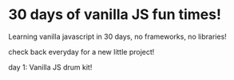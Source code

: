 # 30 days of vanilla JS fun times!

Learning vanilla javascript in 30 days, no frameworks, no libraries!

check back everyday for a new little project!

day 1: Vanilla JS drum kit!